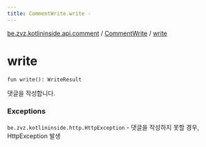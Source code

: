 ```yaml
---
title: CommentWrite.write - 
---
```


[be.zvz.kotlininside.api.comment](../index.html) / [CommentWrite](index.html) / [write](./write.html)

# write

`fun write(): WriteResult`

댓글을 작성합니다.

### Exceptions

`be.zvz.kotlininside.http.HttpException` - 댓글을 작성하지 못할 경우, HttpException 발생